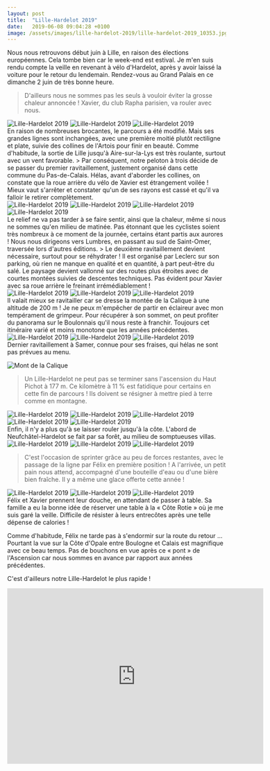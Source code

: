 ```yaml
---
layout: post
title:  "Lille-Hardelot 2019"
date:   2019-06-08 09:04:28 +0100
image: /assets/images/lille-hardelot-2019/lille-hardelot-2019_10353.jpg
---
```

Nous nous retrouvons début juin à Lille, en raison des élections européennes.
Cela tombe bien car le week-end est estival.
Je m'en suis rendu compte la veille en revenant à vélo d'Hardelot, après y avoir laissé la voiture pour le retour du lendemain.
Rendez-vous au Grand Palais en ce dimanche 2 juin de très bonne heure.
> D'ailleurs nous ne sommes pas les seuls à vouloir éviter la grosse chaleur annoncée !
Xavier, du club Rapha parisien, va rouler avec nous.

<div class="gallery-box">
  <div class="gallery">
<img src="/assets/images/lille-hardelot-2019/lille-hardelot-2019_10352.jpg" title="Rue Faidherbe : ambiance Eldorado Lille3000" alt="Lille-Hardelot 2019" >
<img src="/assets/images/lille-hardelot-2019/lille-hardelot-2019_10354.jpg" title="" alt="Lille-Hardelot 2019" >
<img src="/assets/images/lille-hardelot-2019/lille-hardelot-2019_10355.jpg" title="Grand Palais" alt="Lille-Hardelot 2019" >
</div>
</div>
En raison de nombreuses brocantes, le parcours a été modifié.
Mais ses grandes lignes sont inchangées, avec une première moitié plutôt rectiligne et plate, suivie des collines de l'Artois pour finir en beauté.
Comme d'habitude, la sortie de Lille jusqu'à Aire-sur-la-Lys est très roulante, surtout avec un vent favorable.
> Par conséquent, notre peloton à trois décide de se passer du premier ravitaillement, justement organisé dans cette commune du Pas-de-Calais.
Hélas, avant d'aborder les collines, on constate que la roue arrière du vélo de Xavier est étrangement voilée !
Mieux vaut s'arrêter et constater qu'un de ses rayons est cassé et qu'il va falloir le retirer complètement.

<div class="gallery-box">
  <div class="gallery">
<img src="/assets/images/lille-hardelot-2019/lille-hardelot-2019_10332.jpg" title="Galère de Xavier !" alt="Lille-Hardelot 2019" >
<img src="/assets/images/lille-hardelot-2019/lille-hardelot-2019_10333.jpg" title="" alt="Lille-Hardelot 2019" >
<img src="/assets/images/lille-hardelot-2019/lille-hardelot-2019_10334.jpg" title="" alt="Lille-Hardelot 2019" >
<img src="/assets/images/lille-hardelot-2019/lille-hardelot-2019_10335.jpg" title="Rayon cassé " alt="Lille-Hardelot 2019" >
</div>
</div>
Le relief ne va pas tarder à se faire sentir, ainsi que la chaleur, même si nous ne sommes qu'en milieu de matinée.
Pas étonnant que les cyclistes soient très nombreux à ce moment de la journée, certains étant partis aux aurores !
Nous nous dirigeons vers Lumbres, en passant au sud de Saint-Omer, traversée lors d'autres éditions.
> Le deuxième ravitaillement devient nécessaire, surtout pour se réhydrater !
Il est organisé par Leclerc sur son parking, où rien ne manque en qualité et en quantité, à part peut-être du salé.
Le paysage devient vallonné sur des routes plus étroites avec de courtes montées suivies de descentes techniques.
Pas évident pour Xavier avec sa roue arrière le freinant irrémédiablement !

<div class="gallery-box">
  <div class="gallery">
<img src="/assets/images/lille-hardelot-2019/lille-hardelot-2019_10336.jpg" title="" alt="Lille-Hardelot 2019" >
<img src="/assets/images/lille-hardelot-2019/lille-hardelot-2019_10337.jpg" title="" alt="Lille-Hardelot 2019" >
<img src="/assets/images/lille-hardelot-2019/lille-hardelot-2019_10339.jpg" title="Lumbres" alt="Lille-Hardelot 2019" >
</div>
</div>
Il valait mieux se ravitailler car se dresse la montée de la Calique à une altitude de 200 m !
Je ne peux m'empêcher de partir en éclaireur avec mon tempérament de grimpeur.
Pour récupérer à son sommet, on peut profiter du panorama sur le Boulonnais qu'il nous reste à franchir.
Toujours cet itinéraire varié et moins monotone que les années précédentes.

<div class="gallery-box">
  <div class="gallery">
<img src="/assets/images/lille-hardelot-2019/lille-hardelot-2019_10338.jpg" title="" alt="Lille-Hardelot 2019" >
<img src="/assets/images/lille-hardelot-2019/lille-hardelot-2019_10340.jpg" title="" alt="Lille-Hardelot 2019" >
<img src="/assets/images/lille-hardelot-2019/lille-hardelot-2019_10343.jpg" title="Mont de la Calique" alt="Lille-Hardelot 2019" >
</div>
</div>
Dernier ravitaillement à Samer, connue pour ses fraises, qui hélas ne sont pas prévues au menu.

![Mont de la Calique](/assets/images/lille-hardelot-2019/10343.jpg)
> Un Lille-Hardelot ne peut pas se terminer sans l'ascension du Haut Pichot à 177 m.
Ce kilomètre à 11 % est fatidique pour certains en cette fin de parcours !
Ils doivent se résigner à mettre pied à terre comme en montagne.

<div class="gallery-box">
  <div class="gallery">
<img src="/assets/images/lille-hardelot-2019/lille-hardelot-2019_10341.jpg" title="Samer" alt="Lille-Hardelot 2019" >
<img src="/assets/images/lille-hardelot-2019/lille-hardelot-2019_10342.jpg" title="On profite du dernier ravito ..." alt="Lille-Hardelot 2019" >
<img src="/assets/images/lille-hardelot-2019/lille-hardelot-2019_10344.jpg" title="Haut Pichot" alt="Lille-Hardelot 2019" >
<img src="/assets/images/lille-hardelot-2019/lille-hardelot-2019_10345.jpg" title="Two Moulins" alt="Lille-Hardelot 2019" >
<img src="/assets/images/lille-hardelot-2019/lille-hardelot-2019_10356.jpg" title="Grande soif !" alt="Lille-Hardelot 2019" >
</div>
</div>
Enfin, il n'y a plus qu'à se laisser rouler jusqu'à la côte.
L'abord de Neufchâtel-Hardelot se fait par sa forêt, au milieu de somptueuses villas.

<div class="gallery-box">
  <div class="gallery">
<img src="/assets/images/lille-hardelot-2019/lille-hardelot-2019_10331.jpg" title="Dernière ligne droite ..." alt="Lille-Hardelot 2019" >
<img src="/assets/images/lille-hardelot-2019/lille-hardelot-2019_10346.jpg" title="" alt="Lille-Hardelot 2019" >
<img src="/assets/images/lille-hardelot-2019/lille-hardelot-2019_10347.jpg" title="Selfie rituel !" alt="Lille-Hardelot 2019" >
</div>
</div>

> C'est l'occasion de sprinter grâce au peu de forces restantes, avec le passage de la ligne par Félix en première position !
A l'arrivée, un petit pain nous attend, accompagné d'une bouteille d'eau ou d'une bière bien fraîche.
Il y a même une glace offerte cette année !

<div class="gallery-box">
  <div class="gallery">
<img src="/assets/images/lille-hardelot-2019/lille-hardelot-2019_10348.jpg" title="" alt="Lille-Hardelot 2019" >
<img src="/assets/images/lille-hardelot-2019/lille-hardelot-2019_10349.jpg" title="Neufchâtel-Hardelot" alt="Lille-Hardelot 2019" >
<img src="/assets/images/lille-hardelot-2019/lille-hardelot-2019_10353.jpg" title="Terminus !" alt="Lille-Hardelot 2019" >
</div>
</div>
Félix et Xavier prennent leur douche, en attendant de passer à table.
Sa famille a eu la bonne idée de réserver une table à la « Côte Rotie » où je me suis garé la veille.
Difficile de résister à leurs entrecôtes après une telle dépense de calories !

Comme d'habitude, Félix ne tarde pas à s'endormir sur la route du retour ...
Pourtant la vue sur la Côte d'Opale entre Boulogne et Calais est magnifique avec ce beau temps.
Pas de bouchons en vue après ce « pont » de l'Ascension car nous sommes en avance par rapport aux années précédentes.

C'est d'ailleurs notre Lille-Hardelot le plus rapide !

<center><iframe src="https://www.strava.com/activities/2416913041/embed/5191d05d61f5a6b668c0a0f561e9f020f2538b62" width="590" height="405" frameborder="0" scrolling="no"></iframe></center>